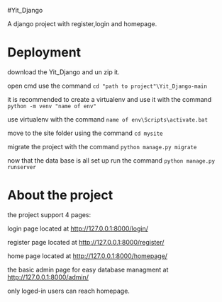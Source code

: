 #Yit_Django

A django project with register,login and homepage.

# Deployment
download the Yit_Django and un zip it.

open cmd use the command ```cd "path to project"\Yit_Django-main```

it is recommended to create a virtualenv and use it with the command ```python -m venv "name of env"```

use virtualenv with the command
```name of env\Scripts\activate.bat```

move to the site folder using the command ```cd mysite```

migrate the project with the command ```python manage.py migrate```

now that the data base is all set up run the command ```python manage.py runserver```

# About the project

the project support 4 pages:

login page located at http://127.0.0.1:8000/login/

register page located at http://127.0.0.1:8000/register/

home page located at http://127.0.0.1:8000/homepage/

the basic admin page for easy database managment at http://127.0.0.1:8000/admin/

only loged-in users can reach homepage.
